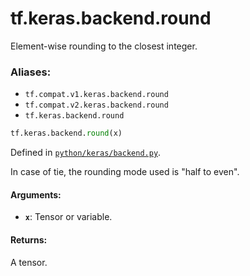 <div itemscope itemtype="http://developers.google.com/ReferenceObject">
<meta itemprop="name" content="tf.keras.backend.round" />
<meta itemprop="path" content="Stable" />
</div>

# tf.keras.backend.round

Element-wise rounding to the closest integer.

### Aliases:

* `tf.compat.v1.keras.backend.round`
* `tf.compat.v2.keras.backend.round`
* `tf.keras.backend.round`

``` python
tf.keras.backend.round(x)
```



Defined in [`python/keras/backend.py`](/code/stable/tensorflow/python/keras/backend.py).

<!-- Placeholder for "Used in" -->

In case of tie, the rounding mode used is "half to even".

#### Arguments:


* <b>`x`</b>: Tensor or variable.


#### Returns:

A tensor.
